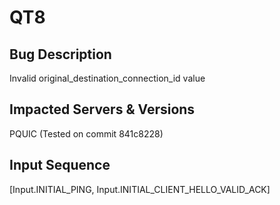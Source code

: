 # QT8

## Bug Description
Invalid original_destination_connection_id value

## Impacted Servers & Versions
PQUIC (Tested on commit 841c8228)

## Input Sequence
[Input.INITIAL_PING, Input.INITIAL_CLIENT_HELLO_VALID_ACK]

